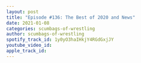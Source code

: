 ```yaml
---
layout: post
title: "Episode #136: The Best of 2020 and News"
date: 2021-01-08
categories: scumbags-of-wrestling
author: scumbags-of-wrestling
spotify_track_id: 1y0yO3haIHkjY4RGdGxjJY
youtube_video_id: 
apple_track_id: 
---
```

